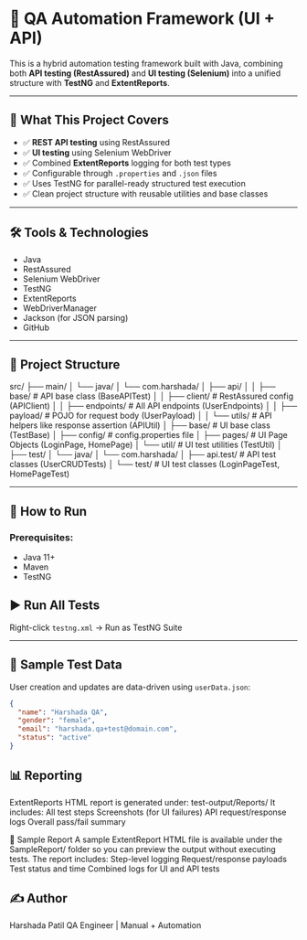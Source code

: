 # 🧪 QA Automation Framework (UI + API)

This is a hybrid automation testing framework built with Java, combining both **API testing (RestAssured)** and **UI testing (Selenium)** into a unified structure with **TestNG** and **ExtentReports**.

---

## 🚀 What This Project Covers

- ✅ **REST API testing** using RestAssured
- ✅ **UI testing** using Selenium WebDriver
- ✅ Combined **ExtentReports** logging for both test types
- ✅ Configurable through `.properties` and `.json` files
- ✅ Uses TestNG for parallel-ready structured test execution
- ✅ Clean project structure with reusable utilities and base classes

---

## 🛠 Tools & Technologies

- Java
- RestAssured
- Selenium WebDriver
- TestNG
- ExtentReports
- WebDriverManager
- Jackson (for JSON parsing)
- GitHub

---

## 🧱 Project Structure

src/
├── main/
│   └── java/
│       └── com.harshada/
│           ├── api/
│           │   ├── base/          # API base class (BaseAPITest)
│           │   ├── client/        # RestAssured config (APIClient)
│           │   ├── endpoints/     # All API endpoints (UserEndpoints)
│           │   ├── payload/       # POJO for request body (UserPayload)
│           │   └── utils/         # API helpers like response assertion (APIUtil)
│           ├── base/              # UI base class (TestBase)
│           ├── config/            # config.properties file
│           ├── pages/             # UI Page Objects (LoginPage, HomePage)
│           └── util/              # UI test utilities (TestUtil)
│
├── test/
│   └── java/
│       └── com.harshada/
│           ├── api.test/          # API test classes (UserCRUDTests)
│           └── test/              # UI test classes (LoginPageTest, HomePageTest)


---

## 🧪 How to Run

### Prerequisites:
- Java 11+
- Maven
- TestNG

## ▶️ Run All Tests

Right-click `testng.xml` → Run as TestNG Suite

---

## 🔸 Sample Test Data

User creation and updates are data-driven using `userData.json`:

```json
{
  "name": "Harshada QA",
  "gender": "female",
  "email": "harshada.qa+test@domain.com",
  "status": "active"
}
```

## 📊 Reporting
ExtentReports HTML report is generated under:
test-output/Reports/
It includes:
All test steps
Screenshots (for UI failures)
API request/response logs
Overall pass/fail summary

📁 Sample Report
A sample ExtentReport HTML file is available under the SampleReport/ folder so you can preview the output without executing tests.
The report includes:
Step-level logging
Request/response payloads
Test status and time
Combined logs for UI and API tests

## ✍️ Author
Harshada Patil
QA Engineer | Manual + Automation
